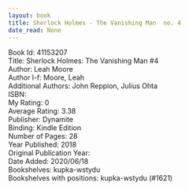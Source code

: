 ```yaml
---
layout: book
title: Sherlock Holmes - The Vanishing Man  no. 4
date_read: None
---
```


Book Id: 41153207<br />
Title: Sherlock Holmes: The Vanishing Man #4<br />
Author: Leah Moore<br />
Author l-f: Moore, Leah<br />
Additional Authors: John Reppion, Julius Ohta<br />
ISBN: <br />
My Rating: 0<br />
Average Rating: 3.38<br />
Publisher: Dynamite<br />
Binding: Kindle Edition<br />
Number of Pages: 28<br />
Year Published: 2018<br />
Original Publication Year: <br />
Date Added: 2020/06/18<br />
Bookshelves: kupka-wstydu<br />
Bookshelves with positions: kupka-wstydu (#1621)<br />

